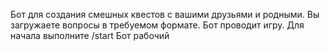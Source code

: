 Бот для создания смешных квестов с вашими друзьями и родными. Вы загружаете вопросы в требуемом формате. Бот проводит игру.
Для начала выполните /start
Бот рабочий
